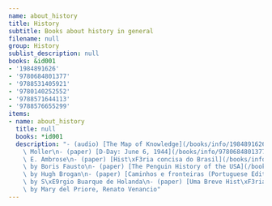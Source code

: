 ```yaml
---
name: about_history
title: History
subtitle: Books about history in general
filename: null
group: History
sublist_description: null
books: &id001
- '1984891626'
- '9780684801377'
- '9788531405921'
- '9780140252552'
- '9788571644113'
- '9788576655299'
items:
- name: about_history
  title: null
  books: *id001
  description: "- (audio) [The Map of Knowledge](/books/info/1984891626) by Violet\
    \ Moller\n- (paper) [D-Day: June 6, 1944](/books/info/9780684801377) by Stephen\
    \ E. Ambrose\n- (paper) [Hist\xF3ria concisa do Brasil](/books/info/9788531405921)\
    \ by Boris Fausto\n- (paper) [The Penguin History of the USA](/books/info/9780140252552)\
    \ by Hugh Brogan\n- (paper) [Caminhos e fronteiras (Portuguese Edition)](/books/info/9788571644113)\
    \ by S\xE9rgio Buarque de Holanda\n- (paper) [Uma Breve Hist\xF3ria do Brasil](/books/info/9788576655299)\
    \ by Mary del Priore, Renato Venancio"
---
```



